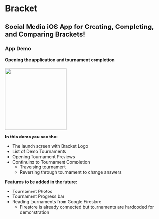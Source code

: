 # Bracket
## Social Media iOS App for Creating, Completing, and Comparing Brackets! 

### App Demo
#### Opening the application and tournament completion
<img src=https://github.com/justingalang/Bracket/blob/master/TournamentCompletionDemo.gif width=200><br>

**In this demo you see the:**
- The launch screen with Bracket Logo
- List of Demo Tournaments
- Opening Tournament Previews
- Continuing to Tournament Completion
  - Traversing tournament 
  - Reversing through tournament to change answers
  
**Features to be added in the future:**
- Tournament Photos
- Tournament Progress bar
- Reading tournaments from Google Firestore
  - Firestore is already connected but tournaments are hardcoded for demonstration
